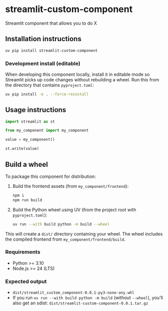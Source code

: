 # streamlit-custom-component

Streamlit component that allows you to do X

## Installation instructions

```sh
uv pip install streamlit-custom-component
```

### Development install (editable)

When developing this component locally, install it in editable mode so Streamlit picks up code changes without rebuilding a wheel. Run this from the directory that contains `pyproject.toml`:

```sh
uv pip install -e . --force-reinstall
```

## Usage instructions

```python
import streamlit as st

from my_component import my_component

value = my_component()

st.write(value)
```

## Build a wheel

To package this component for distribution:

1. Build the frontend assets (from `my_component/frontend`):

   ```sh
   npm i
   npm run build
   ```

2. Build the Python wheel using UV (from the project root with `pyproject.toml`):
   ```sh
   uv run --with build python -m build --wheel
   ```

This will create a `dist/` directory containing your wheel. The wheel includes the compiled frontend from `my_component/frontend/build`.

### Requirements

- Python >= 3.10
- Node.js >= 24 (LTS)

### Expected output

- `dist/streamlit_custom_component-0.0.1-py3-none-any.whl`
- If you run `uv run --with build python -m build` (without `--wheel`), you’ll also get an sdist: `dist/streamlit-custom-component-0.0.1.tar.gz`
